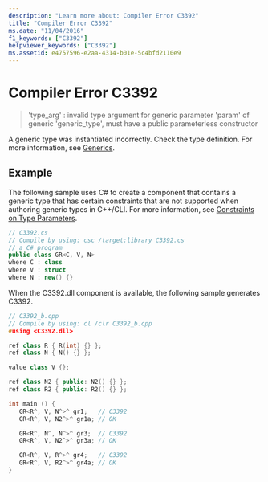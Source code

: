 ```yaml
---
description: "Learn more about: Compiler Error C3392"
title: "Compiler Error C3392"
ms.date: "11/04/2016"
f1_keywords: ["C3392"]
helpviewer_keywords: ["C3392"]
ms.assetid: e4757596-e2aa-4314-b01e-5c4bfd2110e9
---
```

# Compiler Error C3392

> 'type_arg' : invalid type argument for generic parameter 'param' of generic 'generic_type', must have a public parameterless constructor

A generic type was instantiated incorrectly. Check the type definition. For more information, see  [Generics](../../extensions/generics-cpp-component-extensions.md).

## Example

The following sample uses C# to create a component that contains a generic type that has certain constraints that are not supported when authoring generic types in C++/CLI. For more information, see [Constraints on Type Parameters](/dotnet/csharp/programming-guide/generics/constraints-on-type-parameters).

```csharp
// C3392.cs
// Compile by using: csc /target:library C3392.cs
// a C# program
public class GR<C, V, N>
where C : class
where V : struct
where N : new() {}
```

When the C3392.dll component is available, the following sample generates C3392.

```cpp
// C3392_b.cpp
// Compile by using: cl /clr C3392_b.cpp
#using <C3392.dll>

ref class R { R(int) {} };
ref class N { N() {} };

value class V {};

ref class N2 { public: N2() {} };
ref class R2 { public: R2() {} };

int main () {
   GR<R^, V, N^>^ gr1;   // C3392
   GR<R^, V, N2^>^ gr1a; // OK

   GR<R^, N^, N^>^ gr3;  // C3392
   GR<R^, V, N2^>^ gr3a; // OK

   GR<R^, V, R^>^ gr4;   // C3392
   GR<R^, V, R2^>^ gr4a; // OK
}
```
